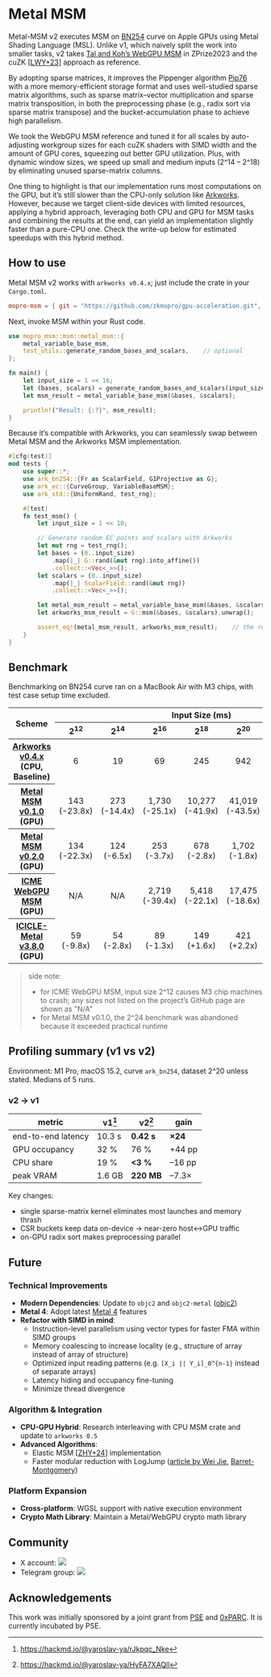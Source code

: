 # Metal MSM

Metal-MSM v2 executes MSM on [BN254](https://hackmd.io/@jpw/bn254) curve on Apple GPUs using Metal Shading Language (MSL). Unlike v1, which naively split the work into smaller tasks, v2 takes [Tal and Koh’s WebGPU MSM](https://github.com/z-prize/2023-entries/tree/main/prize-2-msm-wasm/webgpu-only/tal-derei-koh-wei-jie) in ZPrize2023 and the cuZK [[LWY+23](https://eprint.iacr.org/2022/1321)] approach as reference.

By adopting sparse matrices, it improves the Pippenger algorithm [Pip76](https://dl.acm.org/doi/10.1109/SFCS.1976.21) with a more memory-efficient storage format and uses well-studied sparse matrix algorithms, such as sparse matrix–vector multiplication and sparse matrix transposition, in both the preprocessing phase (e.g., radix sort via sparse matrix transpose) and the bucket-accumulation phase to achieve high parallelism.

We took the WebGPU MSM reference and tuned it for all scales by auto-adjusting workgroup sizes for each cuZK shaders with SIMD width and the amount of GPU cores, squeezing out better GPU utilization. Plus, with dynamic window sizes, we speed up small and medium inputs (2^14 – 2^18) by eliminating unused sparse-matrix columns.

One thing to highlight is that our implementation runs most computations on the GPU, but it’s still slower than the CPU-only solution like [Arkworks](https://github.com/arkworks-rs). However, because we target client-side devices with limited resources, applying a hybrid approach, leveraging both CPU and GPU for MSM tasks and combining the results at the end, can yield an implementation slightly faster than a pure-CPU one. Check the write-up below for estimated speedups with this hybrid method.

## How to use

Metal MSM v2 works with `arkworks v0.4.x`; just include the crate in your `Cargo.toml`.
```toml
mopro-msm = { git = "https://github.com/zkmopro/gpu-acceleration.git", tag = "v0.2.0" }
```

Next, invoke MSM within your Rust code.
```rust
use mopro_msm::msm::metal_msm::{
    metal_variable_base_msm,
    test_utils::generate_random_bases_and_scalars,    // optional
};

fn main() {
    let input_size = 1 << 16;
    let (bases, scalars) = generate_random_bases_and_scalars(input_size);
    let msm_result = metal_variable_base_msm(&bases, &scalars);

    println!("Result: {:?}", msm_result);
}
```

Because it’s compatible with Arkworks, you can seamlessly swap between Metal MSM and the Arkworks MSM implementation.
```rust
#[cfg(test)]
mod tests {
    use super::*;
    use ark_bn254::{Fr as ScalarField, G1Projective as G};
    use ark_ec::{CurveGroup, VariableBaseMSM};
    use ark_std::{UniformRand, test_rng};

    #[test]
    fn test_msm() {
        let input_size = 1 << 10;

        // Generate random EC points and scalars with Arkworks
        let mut rng = test_rng();
        let bases = (0..input_size)
            .map(|_| G::rand(&mut rng).into_affine())
            .collect::<Vec<_>>();
        let scalars = (0..input_size)
            .map(|_| ScalarField::rand(&mut rng))
            .collect::<Vec<_>>();

        let metal_msm_result = metal_variable_base_msm(&bases, &scalars).unwrap();
        let arkworks_msm_result = G::msm(&bases, &scalars).unwrap();

        assert_eq!(metal_msm_result, arkworks_msm_result);    // the result is the same
    }
}
```

## Benchmark

Benchmarking on BN254 curve ran on a MacBook Air with M3 chips, with test case setup time excluded.

<table>
  <thead>
    <tr>
      <th rowspan="2" style="text-align:center">Scheme</th>
      <th colspan="7" style="text-align:center">Input Size (ms)</th>
    </tr>
    <tr>
      <th style="text-align:center">2<sup>12</sup></th>
      <th style="text-align:center">2<sup>14</sup></th>
      <th style="text-align:center">2<sup>16</sup></th>
      <th style="text-align:center">2<sup>18</sup></th>
      <th style="text-align:center">2<sup>20</sup></th>
      <th style="text-align:center">2<sup>22</sup></th>
      <th style="text-align:center">2<sup>24</sup></th>
    </tr>
  </thead>
  <tbody style="text-align:center">
    <tr>
      <th style="text-align:center"><a href="https://github.com/arkworks-rs">Arkworks v0.4.x</a><br>(CPU, Baseline)</br></th>
      <td>6</td>
      <td>19</td>
      <td>69</td>
      <td>245</td>
      <td>942</td>
      <td>3,319</td>
      <td>14,061</td>
    </tr>
    <tr>
      <th style="text-align:center"><a href="https://github.com/zkmopro/gpu-acceleration/tree/v0.1.0">Metal MSM v0.1.0</a><br>(GPU)</br></th>
      <td>143<br>(-23.8x)</br></td>
      <td>273<br>(-14.4x)</br></td>
      <td>1,730<br>(-25.1x)</br></td>
      <td>10,277<br>(-41.9x)</br></td>
      <td>41,019<br>(-43.5x)</br></td>
      <td>555,877<br>(-167.5x)</br></td>
      <td>N/A</td>
    </tr>
    <tr>
      <th style="text-align:center"><a href="https://github.com/zkmopro/gpu-acceleration/tree/v0.2.0">Metal MSM v0.2.0</a><br>(GPU)</br></th>
      <td>134<br>(-22.3x)</br></td>
      <td>124<br>(-6.5x)</br></td>
      <td>253<br>(-3.7x)</br></td>
      <td>678<br>(-2.8x)</br></td>
      <td>1,702<br>(-1.8x)</br></td>
      <td>5,390<br>(-1.6x)</br></td>
      <td>22,241<br>(-1.6x)</br></td>
    </tr>
    <tr>
      <th style="text-align:center"><a href="https://github.com/ICME-Lab/msm-webgpu">ICME WebGPU MSM</a><br>(GPU)</br></th>
      <td>N/A</td>
      <td>N/A</td>
      <td>2,719<br>(-39.4x)</br></td>
      <td>5,418<br>(-22.1x)</br></td>
      <td>17,475<br>(-18.6x)</br></td>
      <td>N/A</td>
      <td>N/A</td>
    </tr>
    <tr>
      <th style="text-align:center"><a href="https://github.com/moven0831/icicle/tree/bn254-metal-benchmark">ICICLE-Metal v3.8.0</a><br>(GPU)</br></th>
      <td>59<br>(-9.8x)</br></td>
      <td>54<br>(-2.8x)</br></td>
      <td>89<br>(-1.3x)</br></td>
      <td>149<br>(+1.6x)</br></td>
      <td>421<br>(+2.2x)</br></td>
      <td>1,288<br>(+2.6x)</br></td>
      <td>4,945<br>(+2.8x)</br></td>
    </tr>
  </tbody>
</table>

> side note:
> - for ICME WebGPU MSM, input size 2^12 causes M3 chip machines to crash; any sizes not listed on the project’s GitHub page are shown as "N/A"
> - for Metal MSM v0.1.0, the 2^24 benchmark was abandoned because it exceeded practical runtime

## Profiling summary (v1 vs v2)

Environment: M1 Pro, macOS 15.2, curve `ark_bn254`, dataset 2^20 unless stated. Medians of 5 runs.

### v2 → v1

| metric | v1[^1] | v2[^2] | gain |
|---|---|---|---|
| end-to-end latency | 10.3 s | **0.42 s** | **×24** |
| GPU occupancy | 32 % | 76 % | +44 pp |
| CPU share | 19 % | **<3 %** | –16 pp |
| peak VRAM | 1.6 GB | **220 MB** | –7.3× |

Key changes:

* single sparse-matrix kernel eliminates most launches and memory thrash  
* CSR buckets keep data on-device → near-zero host↔GPU traffic  
* on-GPU radix sort makes preprocessing parallel

## Future

### Technical Improvements
- **Modern Dependencies**: Update to `objc2` and `objc2-metal` ([objc2](https://github.com/madsmtm/objc2))
- **Metal 4**: Adopt latest [Metal 4](https://developer.apple.com/metal/whats-new/) features
- **Refactor with SIMD in mind**:
  - Instruction-level parallelism using vector types for faster FMA within SIMD groups
  - Memory coalescing to increase locality (e.g., structure of array instead of array of structure)
  - Optimized input reading patterns (e.g. `[X_i || Y_i]_0^{n-1}` instead of separate arrays)
  - Latency hiding and occupancy fine-tuning
  - Minimize thread divergence

### Algorithm & Integration
- **CPU-GPU Hybrid**: Research interleaving with CPU MSM crate and update to `arkworks 0.5`
- **Advanced Algorithms**:
  - Elastic MSM [[ZHY+24](https://eprint.iacr.org/2024/057.pdf)] implementation
  - Faster modular reduction with LogJump ([article by Wei Jie](https://kohweijie.com/articles/25/logjumps.html), [Barret-Montgomery](https://hackmd.io/@Ingonyama/Barret-Montgomery))

### Platform Expansion
- **Cross-platform**: WGSL support with native execution environment
- **Crypto Math Library**: Maintain a Metal/WebGPU crypto math library

## Community

-   X account: <a href="https://twitter.com/zkmopro"><img src="https://img.shields.io/twitter/follow/zkmopro?style=flat-square&logo=x&label=zkmopro"></a>
-   Telegram group: <a href="https://t.me/zkmopro"><img src="https://img.shields.io/badge/telegram-@zkmopro-blue.svg?style=flat-square&logo=telegram"></a>

## Acknowledgements

This work was initially sponsored by a joint grant from [PSE](https://pse.dev/) and [0xPARC](https://0xparc.org/). It is currently incubated by PSE.

[^1]: https://hackmd.io/@yaroslav-ya/rJkpqc_Nke
[^2]: https://hackmd.io/@yaroslav-ya/HyFA7XAQll